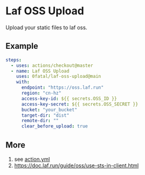 # Laf OSS Upload
Upload your static files to laf oss.

## Example
```yaml
steps:
  - uses: actions/checkout@master
  - name: Laf OSS Upload
    uses: 0fatal/laf-oss-upload@main
    with:
      endpoint: "https://oss.laf.run"
      region: "cn-hz"
      access-key-id: ${{ secrets.OSS_ID }}
      access-key-secret: ${{ secrets.OSS_SECRET }}
      bucket: "your_bucket"
      target-dir: "dist"
      remote-dir: ""
      clear_before_upload: true
```

## More
1. see [action.yml](./action.yml)
2. https://doc.laf.run/guide/oss/use-sts-in-client.html
